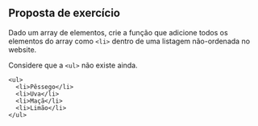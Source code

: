 ## Proposta de exercício

Dado um array de elementos, crie a função que adicione todos os
elementos do array como `<li>` dentro de uma listagem não-ordenada
no website.

Considere que a `<ul>` não existe ainda.

```
<ul>
  <li>Pêssego</li>
  <li>Uva</li>
  <li>Maçã</li>
  <li>Limão</li>
</ul>
```
